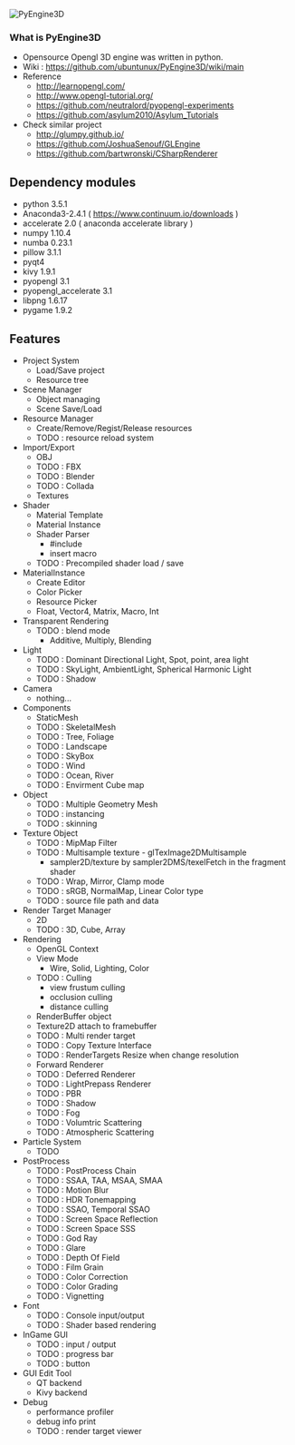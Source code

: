 ![PyEngine3D](https://github.com/ubuntunux/PyEngine3D/PyEngine3D.png)

### What is PyEngine3D
* Opensource Opengl 3D engine was written in python.
* Wiki : https://github.com/ubuntunux/PyEngine3D/wiki/main
* Reference
    - http://learnopengl.com/
    - http://www.opengl-tutorial.org/
    - https://github.com/neutralord/pyopengl-experiments
    - https://github.com/asylum2010/Asylum_Tutorials
* Check similar project
    - http://glumpy.github.io/
    - https://github.com/JoshuaSenouf/GLEngine
    - https://github.com/bartwronski/CSharpRenderer

## Dependency modules
 - python 3.5.1
 - Anaconda3-2.4.1 ( https://www.continuum.io/downloads )
 - accelerate 2.0 ( anaconda accelerate library )
 - numpy 1.10.4
 - numba 0.23.1
 - pillow 3.1.1
 - pyqt4
 - kivy 1.9.1
 - pyopengl 3.1
 - pyopengl_accelerate 3.1
 - libpng 1.6.17
 - pygame 1.9.2

## Features
* Project System
    - Load/Save project
    - Resource tree
* Scene Manager
    - Object managing
    - Scene Save/Load
* Resource Manager
    - Create/Remove/Regist/Release resources
    - TODO : resource reload system
* Import/Export
    - OBJ
    - TODO : FBX
    - TODO : Blender
    - TODO : Collada
    - Textures
* Shader
    - Material Template
    - Material Instance
    - Shader Parser
        - #include
        - insert macro
    - TODO : Precompiled shader load / save
* MaterialInstance
    - Create Editor
    - Color Picker
    - Resource Picker
    - Float, Vector4, Matrix, Macro, Int
* Transparent Rendering
    - TODO : blend mode
        - Additive, Multiply, Blending
* Light
    - TODO : Dominant Directional Light, Spot, point, area light
    - TODO : SkyLight, AmbientLight, Spherical Harmonic Light
    - TODO : Shadow
* Camera
    - nothing...
* Components
    - StaticMesh
    - TODO : SkeletalMesh
    - TODO : Tree, Foliage
    - TODO : Landscape
    - TODO : SkyBox
    - TODO : Wind
    - TODO : Ocean, River
    - TODO : Envirment Cube map
* Object
    - TODO : Multiple Geometry Mesh
    - TODO : instancing
    - TODO : skinning
* Texture Object
    - TODO : MipMap Filter
    - TODO : Multisample texture - glTexImage2DMultisample
        - sampler2D/texture by sampler2DMS/texelFetch in the fragment shader
    - TODO : Wrap, Mirror, Clamp mode
    - TODO : sRGB, NormalMap, Linear Color type
    - TODO : source file path and data
* Render Target Manager
    - 2D
    - TODO : 3D, Cube, Array
* Rendering
    - OpenGL Context
    - View Mode
        - Wire, Solid, Lighting, Color
    - TODO : Culling
        - view frustum culling 
        - occlusion culling
        - distance culling
    - RenderBuffer object
    - Texture2D attach to framebuffer    
    - TODO : Multi render target
    - TODO : Copy Texture Interface
    - TODO : RenderTargets Resize when change resolution
    - Forward Renderer
    - TODO : Deferred Renderer
    - TODO : LightPrepass Renderer
    - TODO : PBR
    - TODO : Shadow
    - TODO : Fog
    - TODO : Volumtric Scattering
    - TODO : Atmospheric Scattering
* Particle System
    - TODO
* PostProcess
    - TODO : PostProcess Chain
    - TODO : SSAA, TAA, MSAA, SMAA
    - TODO : Motion Blur
    - TODO : HDR Tonemapping
    - TODO : SSAO, Temporal SSAO
    - TODO : Screen Space Reflection
    - TODO : Screen Space SSS
    - TODO : God Ray
    - TODO : Glare
    - TODO : Depth Of Field
    - TODO : Film Grain
    - TODO : Color Correction
    - TODO : Color Grading
    - TODO : Vignetting
* Font
    - TODO : Console input/output
    - TODO : Shader based rendering
* InGame GUI
    - TODO : input / output
    - TODO : progress bar
    - TODO : button
* GUI Edit Tool
    - QT backend
    - Kivy backend
* Debug
    - performance profiler
    - debug info print
    - TODO : render target viewer
